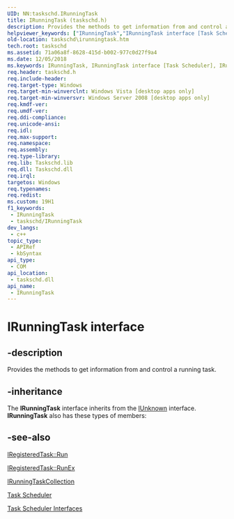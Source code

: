 ```yaml
---
UID: NN:taskschd.IRunningTask
title: IRunningTask (taskschd.h)
description: Provides the methods to get information from and control a running task.
helpviewer_keywords: ["IRunningTask","IRunningTask interface [Task Scheduler]","IRunningTask interface [Task Scheduler]","described","taskschd.irunningtask","taskschd/IRunningTask"]
old-location: taskschd\irunningtask.htm
tech.root: taskschd
ms.assetid: 71a06a8f-8628-415d-b002-977c0d27f9a4
ms.date: 12/05/2018
ms.keywords: IRunningTask, IRunningTask interface [Task Scheduler], IRunningTask interface [Task Scheduler],described, taskschd.irunningtask, taskschd/IRunningTask
req.header: taskschd.h
req.include-header: 
req.target-type: Windows
req.target-min-winverclnt: Windows Vista [desktop apps only]
req.target-min-winversvr: Windows Server 2008 [desktop apps only]
req.kmdf-ver: 
req.umdf-ver: 
req.ddi-compliance: 
req.unicode-ansi: 
req.idl: 
req.max-support: 
req.namespace: 
req.assembly: 
req.type-library: 
req.lib: Taskschd.lib
req.dll: Taskschd.dll
req.irql: 
targetos: Windows
req.typenames: 
req.redist: 
ms.custom: 19H1
f1_keywords:
 - IRunningTask
 - taskschd/IRunningTask
dev_langs:
 - c++
topic_type:
 - APIRef
 - kbSyntax
api_type:
 - COM
api_location:
 - taskschd.dll
api_name:
 - IRunningTask
---
```


# IRunningTask interface


## -description

Provides the methods to get information from and control a running task.

## -inheritance

The <b xmlns:loc="http://microsoft.com/wdcml/l10n">IRunningTask</b> interface inherits from the <a href="/windows/desktop/api/unknwn/nn-unknwn-iunknown">IUnknown</a> interface. <b>IRunningTask</b> also has these types of members:

## -see-also

<a href="/windows/desktop/api/taskschd/nf-taskschd-iregisteredtask-run">IRegisteredTask::Run</a>



<a href="/windows/desktop/api/taskschd/nf-taskschd-iregisteredtask-runex">IRegisteredTask::RunEx</a>



<a href="/windows/desktop/api/taskschd/nn-taskschd-irunningtaskcollection">IRunningTaskCollection</a>



<a href="/windows/desktop/TaskSchd/task-scheduler-start-page">Task Scheduler</a>



<a href="/windows/desktop/TaskSchd/task-scheduler-interfaces">Task Scheduler Interfaces</a>
